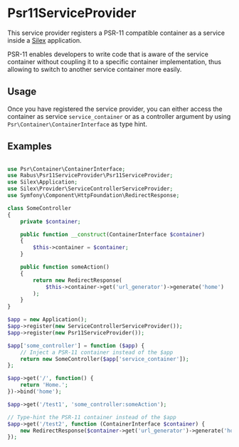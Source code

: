 Psr11ServiceProvider
====================

This service provider registers a PSR-11 compatible container as a service
inside a [Silex](https://github.com/silexphp/Silex) application.

PSR-11 enables developers to write code that is aware of the service container
without coupling it to a specific container implementation, thus allowing to
switch to another service container more easily.


Usage
-----

Once you have registered the service provider, you can either access the
container as service `service_container` or as a controller argument by using
`Psr\Container\ContainerInterface` as type hint.

Examples
--------

```php

use Psr\Container\ContainerInterface;
use Rabus\Psr11ServiceProvider\Psr11ServiceProvider;
use Silex\Application;
use Silex\Provider\ServiceControllerServiceProvider;
use Symfony\Component\HttpFoundation\RedirectResponse;

class SomeController
{
    private $container;

    public function __construct(ContainerInterface $container)
    {
        $this->container = $container;
    }

    public function someAction()
    {
        return new RedirectResponse(
            $this->container->get('url_generator')->generate('home')
        );
    }
}

$app = new Application();
$app->register(new ServiceControllerServiceProvider());
$app->register(new Psr11ServiceProvider());

$app['some_controller'] = function ($app) {
    // Inject a PSR-11 container instead of the $app
    return new SomeController($app['service_container']);
};

$app->get('/', function() {
    return 'Home.';
})->bind('home');

$app->get('/test1', 'some_controller:someAction');

// Type-hint the PSR-11 container instead of the $app
$app->get('/test2', function (ContainerInterface $container) {
    new RedirectResponse($container->get('url_generator')->generate('home'));
});

```
